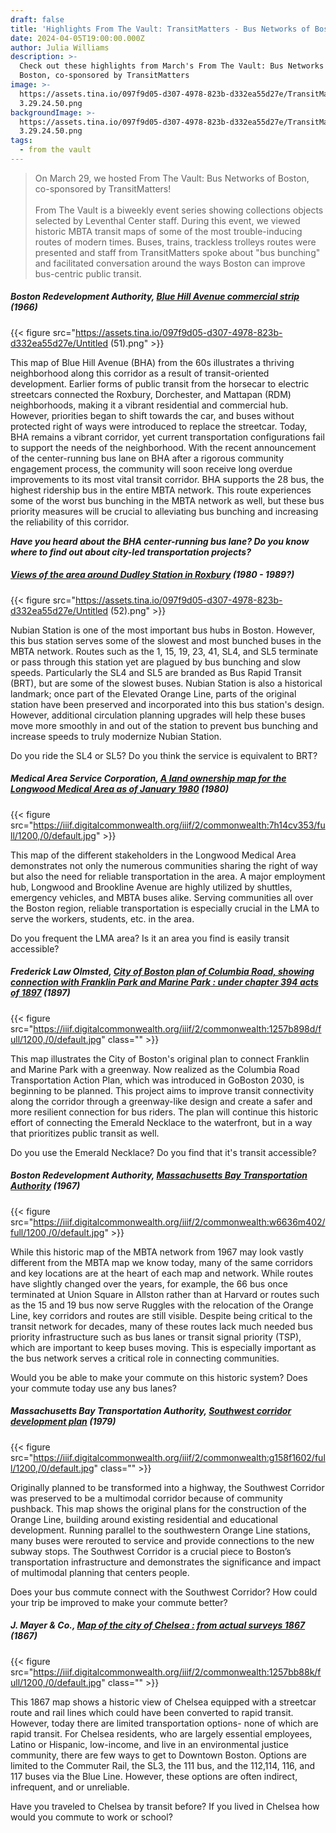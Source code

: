```yaml
---
draft: false
title: 'Highlights From The Vault: TransitMatters - Bus Networks of Boston'
date: 2024-04-05T19:00:00.000Z
author: Julia Williams
description: >-
  Check out these highlights from March's From The Vault: Bus Networks of
  Boston, co-sponsored by TransitMatters
image: >-
  https://assets.tina.io/097f9d05-d307-4978-823b-d332ea55d27e/TransitMatters
  3.29.24.50.png
backgroundImage: >-
  https://assets.tina.io/097f9d05-d307-4978-823b-d332ea55d27e/TransitMatters
  3.29.24.50.png
tags:
  - from the vault
---
```


> On March 29, we hosted From The Vault: Bus Networks of Boston, co-sponsored by TransitMatters! \
> \
> From The Vault is a biweekly event series showing collections objects selected by Leventhal Center staff. During this event, we viewed historic MBTA transit maps of some of the most trouble-inducing routes of modern times. Buses, trains, trackless trolleys routes were presented and staff from TransitMatters spoke about "bus bunching" and facilitated conversation around the ways Boston can improve bus-centric public transit.

##### Boston Redevelopment Authority, [Blue Hill Avenue commercial strip](https://collections.leventhalmap.org/search/commonwealth:7h14cx08m) (1966)

{{< figure src="https://assets.tina.io/097f9d05-d307-4978-823b-d332ea55d27e/Untitled (51).png" >}}

This map of Blue Hill Avenue (BHA) from the 60s illustrates a thriving neighborhood along this corridor as a result of transit-oriented development. Earlier forms of public transit from the horsecar to electric streetcars connected the Roxbury, Dorchester, and Mattapan (RDM) neighborhoods, making it a vibrant residential and commercial hub. However, priorities began to shift towards the car, and buses without protected right of ways were introduced to replace the streetcar. Today, BHA remains a vibrant corridor, yet current transportation configurations fail to support the needs of the neighborhood. With the recent announcement of the center-running bus lane on BHA after a rigorous community engagement process, the community will soon receive long overdue improvements to its most vital transit corridor. BHA supports the 28 bus, the highest ridership bus in the entire MBTA network. This route experiences some of the worst bus bunching in the MBTA network as well, but these bus priority measures will be crucial to alleviating bus bunching and increasing the reliability of this corridor.

***Have you heard about the BHA center-running bus lane? Do you know where to find out about city-led transportation projects?***

##### [Views of the area around Dudley Station in Roxbury](https://collections.leventhalmap.org/search/commonwealth:pv63jj01s) (1980 - 1989?)

{{< figure src="https://assets.tina.io/097f9d05-d307-4978-823b-d332ea55d27e/Untitled (52).png" >}}

Nubian Station is one of the most important bus hubs in Boston. However, this bus station serves some of the slowest and most bunched buses in the MBTA network. Routes such as the 1, 15, 19, 23, 41, SL4, and SL5 terminate or pass through this station yet are plagued by bus bunching and slow speeds. Particularly the SL4 and SL5 are branded as Bus Rapid Transit (BRT), but are some of the slowest buses. Nubian Station is also a historical landmark; once part of the Elevated Orange Line, parts of the original station have been preserved and incorporated into this bus station's design. However, additional circulation planning upgrades will help these buses move more smoothly in and out of the station to prevent bus bunching and increase speeds to truly modernize Nubian Station.

Do you ride the SL4 or SL5? Do you think the service is equivalent to BRT?

##### Medical Area Service Corporation, [A land ownership map for the Longwood Medical Area as of January 1980](https://collections.leventhalmap.org/search/commonwealth:7h14cv34t) (1980)

{{< figure src="https://iiif.digitalcommonwealth.org/iiif/2/commonwealth:7h14cv353/full/1200,/0/default.jpg" >}}

This map of the different stakeholders in the Longwood Medical Area demonstrates not only the numerous communities sharing the right of way but also the need for reliable transportation in the area. A major employment hub, Longwood and Brookline Avenue are highly utilized by shuttles, emergency vehicles, and MBTA buses alike. Serving communities all over the Boston region, reliable transportation is especially crucial in the LMA to serve the workers, students, etc. in the area.

Do you frequent the LMA area? Is it an area you find is easily transit accessible?

##### Frederick Law Olmsted, [City of Boston plan of Columbia Road, showing connection with Franklin Park and Marine Park : under chapter 394 acts of 1897](https://collections.leventhalmap.org/search/commonwealth:1257b8974) (1897)

{{< figure src="https://iiif.digitalcommonwealth.org/iiif/2/commonwealth:1257b898d/full/1200,/0/default.jpg" class="" >}}

This map illustrates the City of Boston's original plan to connect Franklin and Marine Park with a greenway. Now realized as the Columbia Road Transportation Action Plan, which was introduced in GoBoston 2030, is beginning to be planned. This project aims to improve transit connectivity along the corridor through a greenway-like design and create a safer and more resilient connection for bus riders. The plan will continue this historic effort of connecting the Emerald Necklace to the waterfront, but in a way that prioritizes public transit as well.

Do you use the Emerald Necklace? Do you find that it's transit accessible?

##### Boston Redevelopment Authority, [Massachusetts Bay Transportation Authority](https://collections.leventhalmap.org/search/commonwealth:1g05ht46v) (1967)

{{< figure src="https://iiif.digitalcommonwealth.org/iiif/2/commonwealth:w6636m402/full/1200,/0/default.jpg" >}}

While this historic map of the MBTA network from 1967 may look vastly different from the MBTA map we know today, many of the same corridors and key locations are at the heart of each map and network. While routes have slightly changed over the years, for example, the 66 bus once terminated at Union Square in Allston rather than at Harvard or routes such as the 15 and 19 bus now serve Ruggles with the relocation of the Orange Line, key corridors and routes are still visible. Despite being critical to the transit network for decades, many of these routes lack much needed bus priority infrastructure such as bus lanes or transit signal priority (TSP), which are important to keep buses moving. This is especially important as the bus network serves a critical role in connecting communities.

Would you be able to make your commute on this historic system? Does your commute today use any bus lanes?

##### Massachusetts Bay Transportation Authority, [Southwest corridor development plan](https://collections.leventhalmap.org/search/commonwealth:7h14d598d) (1979)

{{< figure src="https://iiif.digitalcommonwealth.org/iiif/2/commonwealth:g158f1602/full/1200,/0/default.jpg" class="" >}}

Originally planned to be transformed into a highway, the Southwest Corridor was preserved to be a multimodal corridor because of community pushback. This map shows the original plans for the construction of the Orange Line, building around existing residential and educational development. Running parallel to the southwestern Orange Line stations, many buses were rerouted to service and provide connections to the new subway stops. The Southwest Corridor is a crucial piece to Boston’s transportation infrastructure and demonstrates the significance and impact of multimodal planning that centers people.

Does your bus commute connect with the Southwest Corridor? How could your trip be improved to make your commute better?

##### J. Mayer & Co., [Map of the city of Chelsea : from actual surveys 1867](https://collections.leventhalmap.org/search/commonwealth:1257bb879) (1867)

{{< figure src="https://iiif.digitalcommonwealth.org/iiif/2/commonwealth:1257bb88k/full/1200,/0/default.jpg" class="" >}}

This 1867 map shows a historic view of Chelsea equipped with a streetcar route and rail lines which could have been converted to rapid transit. However, today there are limited transportation options- none of which are rapid transit. For Chelsea residents, who are largely essential employees, Latino or Hispanic, low-income, and live in an environmental justice community, there are few ways to get to Downtown Boston. Options are limited to the Commuter Rail, the SL3, the 111 bus, and the 112,114, 116, and 117 buses via the Blue Line. However, these options are often indirect, infrequent, and or unreliable.

Have you traveled to Chelsea by transit before? If you lived in Chelsea how would you commute to work or school?
